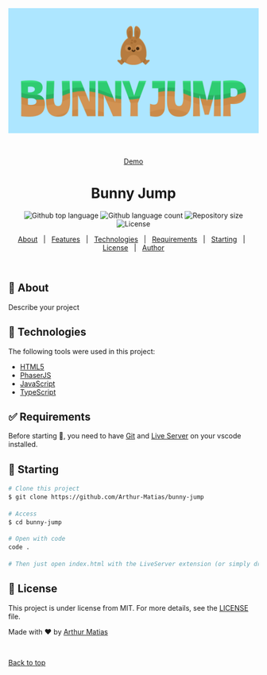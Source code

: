 <div align="center" id="top"> 
  <img src="https://github.com/Arthur-Matias/bunny-jump/blob/main/src/assets/banner.png" alt="Bunny Jump" />

  &#xa0;

  <a href="https://arthur-matias.github.io/bunny-jump/">Demo</a>
</div>

<h1 align="center">Bunny Jump</h1>

<p align="center">
  <img alt="Github top language" src="https://img.shields.io/github/languages/top/Arthur-Matias/bunny-jump?color=56BEB8">

  <img alt="Github language count" src="https://img.shields.io/github/languages/count/Arthur-Matias/bunny-jump?color=56BEB8">

  <img alt="Repository size" src="https://img.shields.io/github/repo-size/Arthur-Matias/bunny-jump?color=56BEB8">

  <img alt="License" src="https://img.shields.io/github/license/Arthur-Matias/bunny-jump?color=56BEB8">
</p>

<p align="center">
  <a href="#dart-about">About</a> &#xa0; | &#xa0; 
  <a href="#sparkles-features">Features</a> &#xa0; | &#xa0;
  <a href="#rocket-technologies">Technologies</a> &#xa0; | &#xa0;
  <a href="#white_check_mark-requirements">Requirements</a> &#xa0; | &#xa0;
  <a href="#checkered_flag-starting">Starting</a> &#xa0; | &#xa0;
  <a href="#memo-license">License</a> &#xa0; | &#xa0;
  <a href="https://github.com/Arthur-Matias" target="_blank">Author</a>
</p>

<br>

## :dart: About ##

Describe your project

## :rocket: Technologies ##

The following tools were used in this project:

- [HTML5](https://developer.mozilla.org/pt-BR/docs/Web/HTML)
- [PhaserJS](https://phaser.io/)
- [JavaScript](https://developer.mozilla.org/pt-BR/docs/Web/JavaScript)
- [TypeScript](https://www.typescriptlang.org/)

## :white_check_mark: Requirements ##

Before starting :checkered_flag:, you need to have [Git](https://git-scm.com) and [Live Server](https://marketplace.visualstudio.com/items?itemName=ritwickdey.LiveServer) on your vscode installed.

## :checkered_flag: Starting ##

```bash
# Clone this project
$ git clone https://github.com/Arthur-Matias/bunny-jump

# Access
$ cd bunny-jump

# Open with code
code .

# Then just open index.html with the LiveServer extension (or simply drag&drop the index.html file to your favorite browser)
```

## :memo: License ##

This project is under license from MIT. For more details, see the [LICENSE](LICENSE.md) file.


Made with :heart: by <a href="https://github.com/Arthur-Matias" target="_blank">Arthur Matias</a>

&#xa0;

<a href="#top">Back to top</a>
